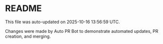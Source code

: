 # README

This file was auto-updated on 2025-10-16 13:56:59 UTC.

Changes were made by Auto PR Bot to demonstrate automated updates, PR creation, and merging.
